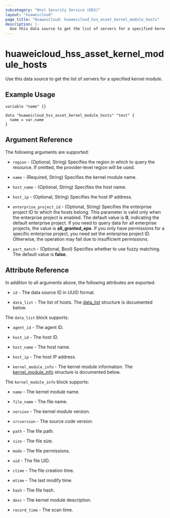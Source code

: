 ```yaml
---
subcategory: "Host Security Service (HSS)"
layout: "huaweicloud"
page_title: "HuaweiCloud: huaweicloud_hss_asset_kernel_module_hosts"
description: |-
  Use this data source to get the list of servers for a specified kernel module.
---
```


# huaweicloud_hss_asset_kernel_module_hosts

Use this data source to get the list of servers for a specified kernel module.

## Example Usage

```hcl
variable "name" {}

data "huaweicloud_hss_asset_kernel_module_hosts" "test" {
  name = var.name
}
```

## Argument Reference

The following arguments are supported:

* `region` - (Optional, String) Specifies the region in which to query the resource.
  If omitted, the provider-level region will be used.

* `name` - (Required, String) Specifies the kernel module name.

* `host_name` - (Optional, String) Specifies the host name.

* `host_ip` - (Optional, String) Specifies the host IP address.

* `enterprise_project_id` - (Optional, String) Specifies the enterprise project ID to which the hosts belong.
  This parameter is valid only when the enterprise project is enabled.
  The default value is **0**, indicating the default enterprise project.
  If you need to query data for all enterprise projects, the value is **all_granted_eps**.
  If you only have permissions for a specific enterprise project, you need set the enterprise project ID. Otherwise,
  the operation may fail due to insufficient permissions.

* `part_match` - (Optional, Bool) Specifies whether to use fuzzy matching. The default value is **false**.

## Attribute Reference

In addition to all arguments above, the following attributes are exported:

* `id` - The data source ID in UUID format.

* `data_list` - The list of hosts.
  The [data_list](#data_list_struct) structure is documented below.

<a name="data_list_struct"></a>
The `data_list` block supports:

* `agent_id` - The agent ID.

* `host_id` - The host ID.

* `host_name` - The host name.

* `host_ip` - The host IP address.

* `kernel_module_info` - The kernel module information.
  The [kernel_module_info](#kernel_module_info_struct) structure is documented below.

<a name="kernel_module_info_struct"></a>
The `kernel_module_info` block supports:

* `name` - The kernel module name.

* `file_name` - The file name.

* `version` - The kernel module version.

* `srcversion` - The source code version.

* `path` - The file path.

* `size` - The file size.

* `mode` - The file permissions.

* `uid` - The file UID.

* `ctime` - The file creation time.

* `mtime` - The last modify time.

* `hash` - The file hash.

* `desc` - The kernel module description.

* `record_time` - The scan time.
